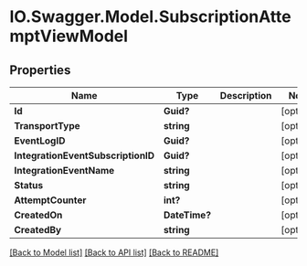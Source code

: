 # IO.Swagger.Model.SubscriptionAttemptViewModel
## Properties

Name | Type | Description | Notes
------------ | ------------- | ------------- | -------------
**Id** | **Guid?** |  | [optional] 
**TransportType** | **string** |  | [optional] 
**EventLogID** | **Guid?** |  | [optional] 
**IntegrationEventSubscriptionID** | **Guid?** |  | [optional] 
**IntegrationEventName** | **string** |  | [optional] 
**Status** | **string** |  | [optional] 
**AttemptCounter** | **int?** |  | [optional] 
**CreatedOn** | **DateTime?** |  | [optional] 
**CreatedBy** | **string** |  | [optional] 

[[Back to Model list]](../README.md#documentation-for-models) [[Back to API list]](../README.md#documentation-for-api-endpoints) [[Back to README]](../README.md)

